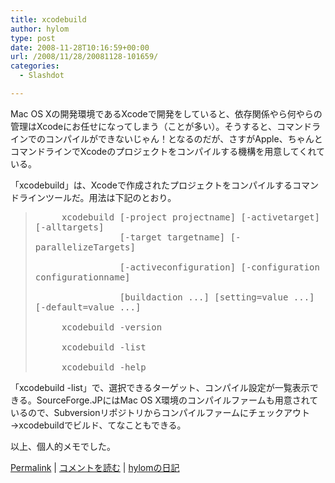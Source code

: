 ```yaml
---
title: xcodebuild
author: hylom
type: post
date: 2008-11-28T10:16:59+00:00
url: /2008/11/28/20081128-101659/
categories:
  - Slashdot

---
```

Mac OS Xの開発環境であるXcodeで開発をしていると、依存関係やら何やらの管理はXcodeにお任せになってしまう（ことが多い）。そうすると、コマンドラインでのコンパイルができないじゃん！となるのだが、さすがApple、ちゃんとコマンドラインでXcodeのプロジェクトをコンパイルする機構を用意してくれている。

「xcodebuild」は、Xcodeで作成されたプロジェクトをコンパイルするコマンドラインツールだ。用法は下記のとおり。

> <div>
>   <p>
>     <tt> &nbsp; &nbsp; &nbsp;xcodebuild [-project projectname] [-activetarget] [-alltargets] <br /> &nbsp; &nbsp; &nbsp; &nbsp; &nbsp; &nbsp; &nbsp; &nbsp; [-target targetname] [-parallelizeTargets] </br> <br /> &nbsp; &nbsp; &nbsp; &nbsp; &nbsp; &nbsp; &nbsp; &nbsp; [-activeconfiguration] [-configuration configurationname] </br> <br /> &nbsp; &nbsp; &nbsp; &nbsp; &nbsp; &nbsp; &nbsp; &nbsp; [buildaction ...] [setting=value ...] [-default=value ...] </br> <br /> &nbsp; &nbsp; &nbsp;xcodebuild -version </br> <br /> &nbsp; &nbsp; &nbsp;xcodebuild -list </br> <br /> &nbsp; &nbsp; &nbsp;xcodebuild -help </br> </tt>
>   </p></p>
> </div>

「xcodebuild -list」で、選択できるターゲット、コンパイル設定が一覧表示できる。SourceForge.JPにはMac OS X環境のコンパイルファームも用意されているので、Subversionリポジトリからコンパイルファームにチェックアウト→xcodebuildでビルド、てなこともできる。

以上、個人的メモでした。

  [Permalink][1] |   [コメントを読む][2] |   [hylomの日記][3]

 [1]: http://slashdot.jp/~hylom/journal/459704
 [2]: http://slashdot.jp/~hylom/journal/459704#acomments
 [3]: http://slashdot.jp/~hylom/journal/